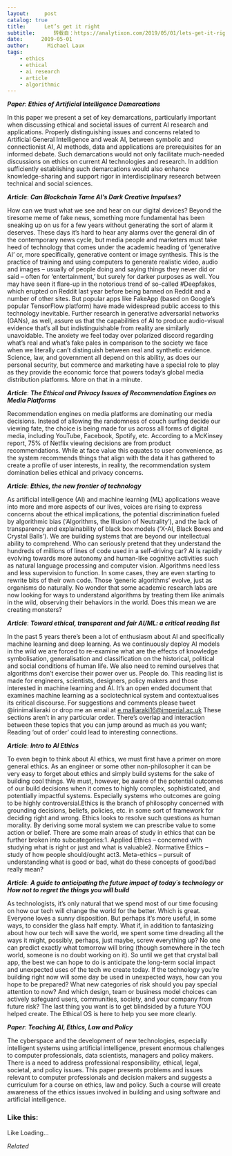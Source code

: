 ```yaml
---
layout:     post
catalog: true
title:      Let’s get it right
subtitle:      转载自：https://analytixon.com/2019/05/01/lets-get-it-right-30/
date:      2019-05-01
author:      Michael Laux
tags:
    - ethics
    - ethical
    - ai research
    - article
    - algorithmic
---
```


***Paper***: ***Ethics of Artificial Intelligence Demarcations***

In this paper we present a set of key demarcations, particularly important when discussing ethical and societal issues of current AI research and applications. Properly distinguishing issues and concerns related to Artificial General Intelligence and weak AI, between symbolic and connectionist AI, AI methods, data and applications are prerequisites for an informed debate. Such demarcations would not only facilitate much-needed discussions on ethics on current AI technologies and research. In addition sufficiently establishing such demarcations would also enhance knowledge-sharing and support rigor in interdisciplinary research between technical and social sciences.

***Article***: ***Can Blockchain Tame AI’s Dark Creative Impulses?***

How can we trust what we see and hear on our digital devices? Beyond the tiresome meme of fake news, something more fundamental has been sneaking up on us for a few years without generating the sort of alarm it deserves. These days it’s hard to hear any alarms over the general din of the contemporary news cycle, but media people and marketers must take heed of technology that comes under the academic heading of ‘generative AI’ or, more specifically, generative content or image synthesis. This is the practice of training and using computers to generate realistic video, audio and images – usually of people doing and saying things they never did or said – often for ‘entertainment,’ but surely for darker purposes as well. You may have seen it flare-up in the notorious trend of so-called #Deepfakes, which erupted on Reddit last year before being banned on Reddit and a number of other sites. But popular apps like FakeApp (based on Google’s popular TensorFlow platform) have made widespread public access to this technology inevitable. Further research in generative adversarial networks (GANs), as well, assure us that the capabilities of AI to produce audio-visual evidence that’s all but indistinguishable from reality are similarly unavoidable. The anxiety we feel today over polarized discord regarding what’s real and what’s fake pales in comparison to the society we face when we literally can’t distinguish between real and synthetic evidence. Science, law, and government all depend on this ability, as does our personal security, but commerce and marketing have a special role to play as they provide the economic force that powers today’s global media distribution platforms. More on that in a minute.

***Article***: ***The Ethical and Privacy Issues of Recommendation Engines on Media Platforms***

Recommendation engines on media platforms are dominating our media decisions. Instead of allowing the randomness of couch surfing decide our viewing fate, the choice is being made for us across all forms of digital media, including YouTube, Facebook, Spotify, etc. According to a McKinsey report, 75% of Netflix viewing decisions are from product recommendations. While at face value this equates to user convenience, as the system recommends things that align with the data it has gathered to create a profile of user interests, in reality, the recommendation system domination belies ethical and privacy concerns.

***Article***: ***Ethics, the new frontier of technology***

As artificial intelligence (AI) and machine learning (ML) applications weave into more and more aspects of our lives, voices are rising to express concerns about the ethical implications, the potential discrimination fueled by algorithmic bias (‘Algorithms, the Illusion of Neutrality’), and the lack of transparency and explainability of black box models (‘X-AI, Black Boxes and Crystal Balls’). We are building systems that are beyond our intellectual ability to comprehend. Who can seriously pretend that they understand the hundreds of millions of lines of code used in a self-driving car? AI is rapidly evolving towards more autonomy and human-like cognitive activities such as natural language processing and computer vision. Algorithms need less and less supervision to function. In some cases, they are even starting to rewrite bits of their own code. Those ‘generic algorithms’ evolve, just as organisms do naturally. No wonder that some academic research labs are now looking for ways to understand algorithms by treating them like animals in the wild, observing their behaviors in the world. Does this mean we are creating monsters?

***Article***: ***Toward ethical, transparent and fair AI/ML: a critical reading list***

In the past 5 years there’s been a lot of enthusiasm about AI and specifically machine learning and deep learning. As we continuously deploy AI models in the wild we are forced to re-examine what are the effects of knowledge symbolisation, generalisation and classification on the historical, political and social conditions of human life. We also need to remind ourselves that algorithms don’t exercise their power over us. People do. This reading list is made for engineers, scientists, designers, policy makers and those interested in machine learning and AI. It’s an open ended document that examines machine learning as a sociotechnical system and contextualises its critical discourse. For suggestions and comments please tweet @irinimalliaraki or drop me an email at e.malliaraki16@imperial.ac.uk These sections aren’t in any particular order. There’s overlap and interaction between these topics that you can jump around as much as you want; Reading ‘out of order’ could lead to interesting connections.

***Article***: ***Intro to AI Ethics***

To even begin to think about AI ethics, we must first have a primer on more general ethics. As an engineer or some other non-philosopher it can be very easy to forget about ethics and simply build systems for the sake of building cool things. We must, however, be aware of the potential outcomes of our build decisions when it comes to highly complex, sophisticated, and potentially impactful systems. Especially systems who outcomes are going to be highly controversial.Ethics is the branch of philosophy concerned with grounding decisions, beliefs, policies, etc. in some sort of framework for deciding right and wrong. Ethics looks to resolve such questions as human morality. By deriving some moral system we can prescribe value to some action or belief. There are some main areas of study in ethics that can be further broken into subcategories:1. Applied Ethics – concerned with studying what is right or just and what is valuable2. Normative Ethics – study of how people should/ought act3. Meta-ethics – pursuit of understanding what is good or bad, what do these concepts of good/bad really mean?

***Article***: ***A guide to anticipating the future impact of today´s technology or How not to regret the things you will build***

As technologists, it’s only natural that we spend most of our time focusing on how our tech will change the world for the better. Which is great. Everyone loves a sunny disposition. But perhaps it’s more useful, in some ways, to consider the glass half empty. What if, in addition to fantasizing about how our tech will save the world, we spent some time dreading all the ways it might, possibly, perhaps, just maybe, screw everything up? No one can predict exactly what tomorrow will bring (though somewhere in the tech world, someone is no doubt working on it). So until we get that crystal ball app, the best we can hope to do is anticipate the long-term social impact and unexpected uses of the tech we create today. If the technology you’re building right now will some day be used in unexpected ways, how can you hope to be prepared? What new categories of risk should you pay special attention to now? And which design, team or business model choices can actively safeguard users, communities, society, and your company from future risk? The last thing you want is to get blindsided by a future YOU helped create. The Ethical OS is here to help you see more clearly.

***Paper***: ***Teaching AI, Ethics, Law and Policy***

The cyberspace and the development of new technologies, especially intelligent systems using artificial intelligence, present enormous challenges to computer professionals, data scientists, managers and policy makers. There is a need to address professional responsibility, ethical, legal, societal, and policy issues. This paper presents problems and issues relevant to computer professionals and decision makers and suggests a curriculum for a course on ethics, law and policy. Such a course will create awareness of the ethics issues involved in building and using software and artificial intelligence.





### Like this:

Like Loading...


*Related*

